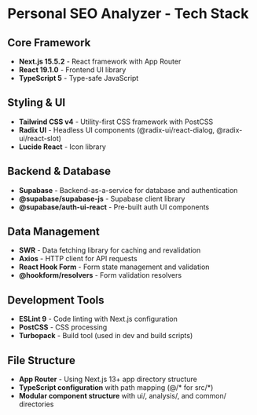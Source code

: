 # Personal SEO Analyzer - Tech Stack

## Core Framework
- **Next.js 15.5.2** - React framework with App Router
- **React 19.1.0** - Frontend UI library
- **TypeScript 5** - Type-safe JavaScript

## Styling & UI
- **Tailwind CSS v4** - Utility-first CSS framework with PostCSS
- **Radix UI** - Headless UI components (@radix-ui/react-dialog, @radix-ui/react-slot)
- **Lucide React** - Icon library

## Backend & Database
- **Supabase** - Backend-as-a-service for database and authentication
- **@supabase/supabase-js** - Supabase client library
- **@supabase/auth-ui-react** - Pre-built auth UI components

## Data Management
- **SWR** - Data fetching library for caching and revalidation
- **Axios** - HTTP client for API requests
- **React Hook Form** - Form state management and validation
- **@hookform/resolvers** - Form validation resolvers

## Development Tools
- **ESLint 9** - Code linting with Next.js configuration
- **PostCSS** - CSS processing
- **Turbopack** - Build tool (used in dev and build scripts)

## File Structure
- **App Router** - Using Next.js 13+ app directory structure
- **TypeScript configuration** with path mapping (@/* for src/*)
- **Modular component structure** with ui/, analysis/, and common/ directories